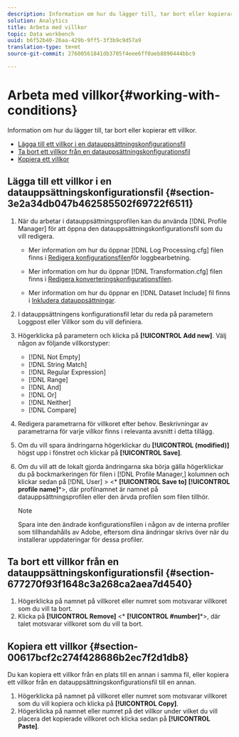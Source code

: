 ```yaml
---
description: Information om hur du lägger till, tar bort eller kopierar ett villkor.
solution: Analytics
title: Arbeta med villkor
topic: Data workbench
uuid: b6f52b40-26aa-429b-9ff5-3f3b9c9d57a9
translation-type: tm+mt
source-git-commit: 27600561841db3705f4eee6ff0aeb8890444bbc9

---
```



# Arbeta med villkor{#working-with-conditions}

Information om hur du lägger till, tar bort eller kopierar ett villkor.

* [Lägga till ett villkor i en datauppsättningskonfigurationsfil](../../../home/c-dataset-const-proc/c-conditions/c-work-cond.md#section-3e2a34db047b462585502f69722f6511)
* [Ta bort ett villkor från en datauppsättningskonfigurationsfil](../../../home/c-dataset-const-proc/c-conditions/c-work-cond.md#section-677270f93f1648c3a268ca2aea7d4540)
* [Kopiera ett villkor](../../../home/c-dataset-const-proc/c-conditions/c-work-cond.md#section-00617bcf2c274f428686b2ec7f2d1db8)

## Lägga till ett villkor i en datauppsättningskonfigurationsfil {#section-3e2a34db047b462585502f69722f6511}

1. När du arbetar i datauppsättningsprofilen kan du använda [!DNL Profile Manager] för att öppna den datauppsättningskonfigurationsfil som du vill redigera.

   * Mer information om hur du öppnar [!DNL Log Processing.cfg] filen finns i [Redigera konfigurationsfilen](../../../home/c-dataset-const-proc/c-log-proc-config-file/t-edit-log-proc-config-file.md#task-6a2fa1b735cb4eefad730f0a3a7858e5)för loggbearbetning.

   * Mer information om hur du öppnar [!DNL Transformation.cfg] filen finns i [Redigera konverteringskonfigurationsfilen](../../../home/c-dataset-const-proc/c-trans-config-file/t-edit-trans-config-file.md#task-cfef4142c1bf4437a669d1fdc75cabbc).

   * Mer information om hur du öppnar en [!DNL Dataset Include] fil finns i [Inkludera datauppsättningar](../../../home/c-dataset-const-proc/c-dataset-inc-files/c-abt-dataset-inc-files.md).

1. I datauppsättningens konfigurationsfil letar du reda på parametern Loggpost eller Villkor som du vill definiera.
1. Högerklicka på parametern och klicka på **[!UICONTROL Add new]**. Välj någon av följande villkorstyper:

   * [!DNL Not Empty]
   * [!DNL String Match]
   * [!DNL Regular Expression]
   * [!DNL Range]
   * [!DNL And]
   * [!DNL Or]
   * [!DNL Neither]
   * [!DNL Compare]

1. Redigera parametrarna för villkoret efter behov. Beskrivningar av parametrarna för varje villkor finns i relevanta avsnitt i detta tillägg.
1. Om du vill spara ändringarna högerklickar du **[!UICONTROL (modified)]** högst upp i fönstret och klickar på **[!UICONTROL Save]**.

1. Om du vill att de lokalt gjorda ändringarna ska börja gälla högerklickar du på bockmarkeringen för filen i [!DNL Profile Manager,] kolumnen och klickar sedan på [!DNL User] > &lt;* **[!UICONTROL Save to]** **[!UICONTROL profile name]***>, där profilnamnet är namnet på datauppsättningsprofilen eller den ärvda profilen som filen tillhör.

   >[!NOTE]
   >
   >Spara inte den ändrade konfigurationsfilen i någon av de interna profiler som tillhandahålls av Adobe, eftersom dina ändringar skrivs över när du installerar uppdateringar för dessa profiler.

## Ta bort ett villkor från en datauppsättningskonfigurationsfil {#section-677270f93f1648c3a268ca2aea7d4540}

1. Högerklicka på namnet på villkoret eller numret som motsvarar villkoret som du vill ta bort.
1. Klicka på **[!UICONTROL Remove]** &lt;* **[!UICONTROL #number]***>, där talet motsvarar villkoret som du vill ta bort.

## Kopiera ett villkor {#section-00617bcf2c274f428686b2ec7f2d1db8}

Du kan kopiera ett villkor från en plats till en annan i samma fil, eller kopiera ett villkor från en datauppsättningskonfigurationsfil till en annan.

1. Högerklicka på namnet på villkoret eller numret som motsvarar villkoret som du vill kopiera och klicka på **[!UICONTROL Copy]**.
1. Högerklicka på namnet eller numret på det villkor under vilket du vill placera det kopierade villkoret och klicka sedan på **[!UICONTROL Paste]**.

